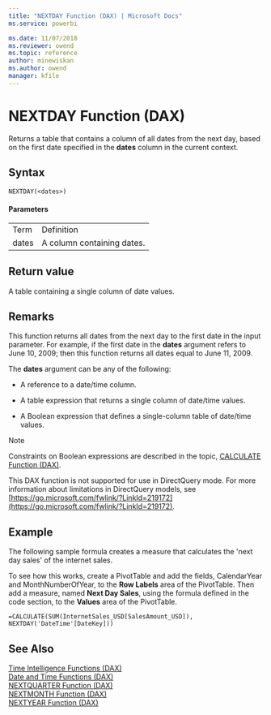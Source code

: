 ```yaml
---
title: "NEXTDAY Function (DAX) | Microsoft Docs"
ms.service: powerbi 

ms.date: 11/07/2018
ms.reviewer: owend
ms.topic: reference
author: minewiskan
ms.author: owend
manager: kfile
---
```

# NEXTDAY Function (DAX)
Returns a table that contains a column of all dates from the next day, based on the first date specified in the **dates** column in the current context.  
  
## Syntax  
  
```dax
NEXTDAY(<dates>)  
```
  
#### Parameters  
  
|||  
|-|-|  
|Term|Definition|  
|dates|A column containing dates.|  
  
## Return value  
A table containing a single column of date values.  
  
## Remarks  
This function returns all dates from the next day to the first date in the input parameter. For example, if the first date in the **dates** argument refers to June 10, 2009; then this function returns all dates equal to June 11, 2009.  
  
The **dates** argument can be any of the following:  
  
-   A reference to a date/time column.  
  
-   A table expression that returns a single column of date/time values.  
  
-   A Boolean expression that defines a single-column table of date/time values.  
  
> [!NOTE]  
> Constraints on Boolean expressions are described in the topic, [CALCULATE Function &#40;DAX&#41;](calculate-function-dax.md).  
  
This DAX function is not supported for use in DirectQuery mode. For more information about limitations in DirectQuery models, see  [https://go.microsoft.com/fwlink/?LinkId=219172](https://go.microsoft.com/fwlink/?LinkId=219172).  
  
## Example  
The following sample formula creates a measure that calculates the 'next day sales' of the internet sales.  
  
To see how this works, create a PivotTable and add the fields, CalendarYear and MonthNumberOfYear, to the **Row Labels** area of the PivotTable. Then add a measure, named **Next Day Sales**, using the formula defined in the code section, to the **Values** area of the PivotTable.  
  
```dax
=CALCULATE(SUM(InternetSales_USD[SalesAmount_USD]), NEXTDAY('DateTime'[DateKey]))  
```
  
## See Also  
[Time Intelligence Functions &#40;DAX&#41;](time-intelligence-functions-dax.md)  
[Date and Time Functions &#40;DAX&#41;](date-and-time-functions-dax.md)  
[NEXTQUARTER Function &#40;DAX&#41;](nextquarter-function-dax.md)  
[NEXTMONTH Function &#40;DAX&#41;](nextmonth-function-dax.md)  
[NEXTYEAR Function &#40;DAX&#41;](nextyear-function-dax.md)  
  
